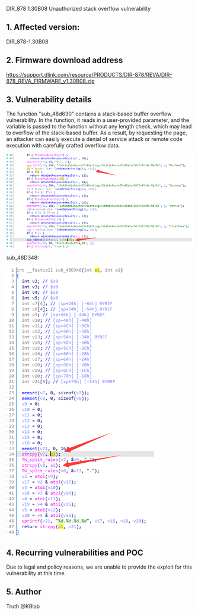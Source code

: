 DIR_878 1.30B08 Unauthorized stack overflow vulnerability

## **1. Affected version:**

DIR_878-1.30B08

## **2. Firmware download address**

https://support.dlink.com/resource/PRODUCTS/DIR-878/REVA/DIR-878_REVA_FIRMWARE_v1.30B08.zip

## **3. Vulnerability details**

The function "sub_48d630" contains a stack-based buffer overflow vulnerability. In the function, it reads in a user-provided parameter, and the variable is passed to the function without any length check, which may lead to overflow of the stack-based buffer. As a result, by requesting the page, an attacker can easily execute a denial of service attack or remote code execution with carefully crafted overflow data.

![image-20230228124321469](https://raw.githubusercontent.com/HolyTruth/MyPicBed/main/blogImg/202302281243539.png)

sub_48D348:

![image-20230228124413338](https://raw.githubusercontent.com/HolyTruth/MyPicBed/main/blogImg/202302281244388.png)

## **4. Recurring vulnerabilities and POC**

Due to legal and policy reasons, we are unable to provide the exploit for this vulnerability at this time.

## 5. Author

Truth @KRlab
